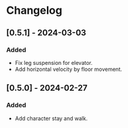 # Changelog

## [0.5.1] - 2024-03-03
### Added
- Fix leg suspension for elevator.
- Add horizontal velocity by floor movement.


## [0.5.0] - 2024-02-27
### Added
- Add character stay and walk.
